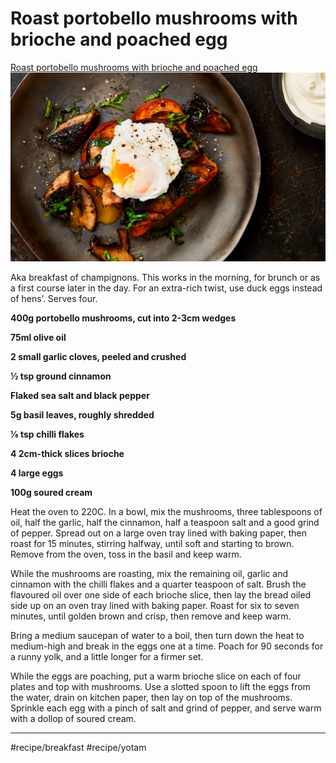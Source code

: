 # Roast portobello mushrooms with brioche and poached egg
[Roast portobello mushrooms with brioche and poached egg](https://www.theguardian.com/lifeandstyle/2017/oct/21/mushroom-recipes-bulgur-brioche-baked-button-oyster-portobello-yotam-ottolenghi)
![](assets/2c5487fc46864134e255eda60f20270e.jpg)

Aka breakfast of champignons. This works in the morning, for brunch or as a first course later in the day. For an extra-rich twist, use duck eggs instead of hens’. Serves four.

**400g portobello mushrooms, cut into 2-3cm wedges**

**75ml olive oil**

**2 small garlic cloves, peeled and crushed**

**½ tsp ground cinnamon**

**Flaked sea salt and black pepper**

**5g basil leaves, roughly shredded** 

**⅛ tsp chilli flakes**

**4 2cm-thick slices brioche**

**4 large eggs**

**100g soured cream**

Heat the oven to 220C. In a bowl, mix the mushrooms, three tablespoons of oil, half the garlic, half the cinnamon, half a teaspoon salt and a good grind of pepper. Spread out on a large oven tray lined with baking paper, then roast for 15 minutes, stirring halfway, until soft and starting to brown. Remove from the oven, toss in the basil and keep warm.

While the mushrooms are roasting, mix the remaining oil, garlic and cinnamon with the chilli flakes and a quarter teaspoon of salt. Brush the flavoured oil over one side of each brioche slice, then lay the bread oiled side up on an oven tray lined with baking paper. Roast for six to seven minutes, until golden brown and crisp, then remove and keep warm.

Bring a medium saucepan of water to a boil, then turn down the heat to medium-high and break in the eggs one at a time. Poach for 90 seconds for a runny yolk, and a little longer for a firmer set.

While the eggs are poaching, put a warm brioche slice on each of four plates and top with mushrooms. Use a slotted spoon to lift the eggs from the water, drain on kitchen paper, then lay on top of the mushrooms. Sprinkle each egg with a pinch of salt and grind of pepper, and serve warm with a dollop of soured cream.
- - - -
#recipe/breakfast #recipe/yotam
